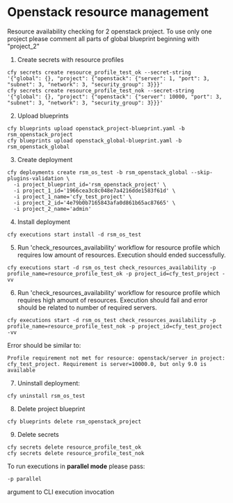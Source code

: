 # Openstack resource management

Resource availability checking for 2 openstack project. 
To use only one project please comment all parts of global blueprint beginning with "project_2"

1) Create secrets with resource profiles 

```
cfy secrets create resource_profile_test_ok --secret-string '{"global": {}, "project": {"openstack": {"server": 1, "port": 3, "subnet": 3, "network": 3, "security_group": 3}}}'
cfy secrets create resource_profile_test_nok --secret-string '{"global": {}, "project": {"openstack": {"server": 10000, "port": 3, "subnet": 3, "network": 3, "security_group": 3}}}'
```

2) Upload blueprints

```
cfy blueprints upload openstack_project-blueprint.yaml -b rsm_openstack_project
cfy blueprints upload openstack_global-blueprint.yaml -b rsm_openstack_global
```

3) Create deployment

```
cfy deployments create rsm_os_test -b rsm_openstack_global --skip-plugins-validation \
  -i project_blueprint_id='rsm_openstack_project' \
  -i project_1_id='1966cea3c8c048e7a4216dde1583f61d' \
  -i project_1_name='cfy_test_project' \
  -i project_2_id='4e79b0b7165843afa0d861b65ac87665' \
  -i project_2_name='admin'
```

4) Install deployment

```
cfy executions start install -d rsm_os_test
```

5) Run 'check_resources_availability' workflow for resource profile which requires low amount of resources. Execution should ended successfully.

```
cfy executions start -d rsm_os_test check_resources_availability -p profile_name=resource_profile_test_ok -p project_id=cfy_test_project -vv
```

6) Run 'check_resources_availability' workflow for resource profile which requires high amount of resources. Execution should fail and error should be related to number of required servers.

```
cfy executions start -d rsm_os_test check_resources_availability -p profile_name=resource_profile_test_nok -p project_id=cfy_test_project -vv
```

Error should be similar to:
 
```
Profile requirement not met for resource: openstack/server in project: cfy_test_project. Requirement is server=10000.0, but only 9.0 is available
```

7)  Uninstall deployment:

```
cfy uninstall rsm_os_test
```

8) Delete project blueprint

```
cfy blueprints delete rsm_openstack_project
```

9) Delete secrets

```
cfy secrets delete resource_profile_test_ok
cfy secrets delete resource_profile_test_nok
```

To run executions in **parallel mode** please pass:

``
-p parallel
``

argument to CLI execution invocation